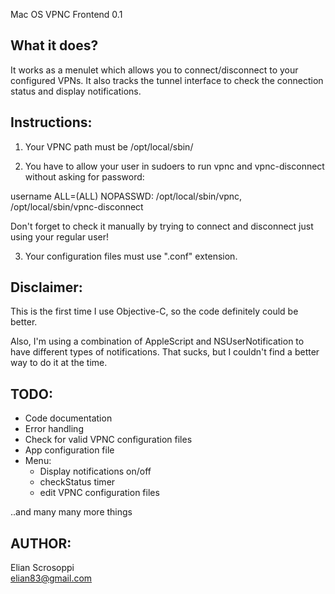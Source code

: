 Mac OS VPNC Frontend 0.1

What it does?
-------------

It works as a menulet which allows you to connect/disconnect to your configured VPNs. It also tracks the tunnel interface to check the connection status and display notifications.


Instructions:
-------------

1) Your VPNC path must be /opt/local/sbin/

2) You have to allow your user in sudoers to run vpnc and vpnc-disconnect without asking for password:

username ALL=(ALL) NOPASSWD: /opt/local/sbin/vpnc, /opt/local/sbin/vpnc-disconnect

Don't forget to check it manually by trying to connect and disconnect just using your regular user!

3) Your configuration files must use ".conf" extension.


Disclaimer:
-----------

This is the first time I use Objective-C, so the code definitely could be better.

Also, I'm using a combination of AppleScript and NSUserNotification to have different types of notifications. That sucks, but I couldn't find a better way to do it at the time.


TODO:
-----

* Code documentation
* Error handling  
* Check for valid VPNC configuration files  
* App configuration file  
* Menu:
  * Display notifications on/off
  * checkStatus timer
  * edit VPNC configuration files

..and many many more things

AUTHOR:
-------

Elian Scrosoppi  
elian83@gmail.com

